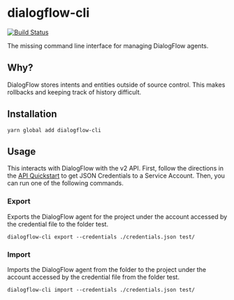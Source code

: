 # dialogflow-cli

[![Build Status][build-status-image]][build-status]

The missing command line interface for managing DialogFlow agents.

## Why?

DialogFlow stores intents and entities outside of source control. This makes
rollbacks and keeping track of history difficult.

## Installation

    yarn global add dialogflow-cli

## Usage

This interacts with DialogFlow with the v2 API. First, follow the directions in
the [API Quickstart][quickstart] to get JSON Credentials to a Service Account.
Then, you can run one of the following commands.

### Export

Exports the DialogFlow agent for the project under the account accessed by the
credential file to the folder test.

    dialogflow-cli export --credentials ./credentials.json test/

### Import

Imports the DialogFlow agent from the folder to the project under the account
accessed by the credential file from the folder test.

    dialogflow-cli import --credentials ./credentials.json test/

[build-status-image]: https://img.shields.io/circleci/project/github/0xcaff/dialogflow-cli/master.svg
[build-status]: https://circleci.com/gh/0xcaff/dialogflow-cli
[quickstart]: https://github.com/dialogflow/dialogflow-nodejs-client-v2#quickstart
